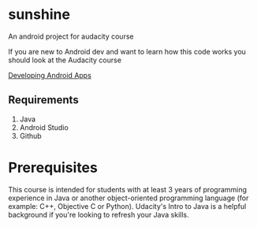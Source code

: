 # sunshine
An android project for audacity course

If you are new to Android dev and want to learn how this code works you should look at the Audacity course 

[Developing Android Apps](www.udacity.com/course/ud853?coupon=UM6QDHJ421R4U4J)

## Requirements

1. Java
2. Android Studio
3. Github

# Prerequisites

This course is intended for students with at least 3 years of programming experience in Java or another object-oriented programming language (for example: C++, Objective C or Python). Udacity's Intro to Java is a helpful background if you're looking to refresh your Java skills.
